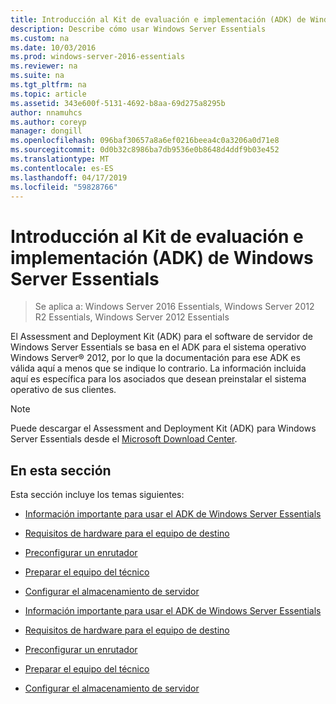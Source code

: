 ```yaml
---
title: Introducción al Kit de evaluación e implementación (ADK) de Windows Server Essentials
description: Describe cómo usar Windows Server Essentials
ms.custom: na
ms.date: 10/03/2016
ms.prod: windows-server-2016-essentials
ms.reviewer: na
ms.suite: na
ms.tgt_pltfrm: na
ms.topic: article
ms.assetid: 343e600f-5131-4692-b8aa-69d275a8295b
author: nnamuhcs
ms.author: coreyp
manager: dongill
ms.openlocfilehash: 096baf30657a8a6ef0216beea4c0a3206a0d71e8
ms.sourcegitcommit: 0d0b32c8986ba7db9536e0b8648d4ddf9b03e452
ms.translationtype: MT
ms.contentlocale: es-ES
ms.lasthandoff: 04/17/2019
ms.locfileid: "59828766"
---
```

# <a name="getting-started-with-the-windows-server-essentials-adk"></a>Introducción al Kit de evaluación e implementación (ADK) de Windows Server Essentials

>Se aplica a: Windows Server 2016 Essentials, Windows Server 2012 R2 Essentials, Windows Server 2012 Essentials

El Assessment and Deployment Kit (ADK) para el software de servidor de Windows Server Essentials se basa en el ADK para el sistema operativo Windows Server® 2012, por lo que la documentación para ese ADK es válida aquí a menos que se indique lo contrario. La información incluida aquí es específica para los asociados que desean preinstalar el sistema operativo de sus clientes.  
  
> [!NOTE]
>  Puede descargar el Assessment and Deployment Kit (ADK) para Windows Server Essentials desde el [Microsoft Download Center](https://www.microsoft.com/download/details.aspx?id=34866).  
  
## <a name="in-this-section"></a>En esta sección  
 Esta sección incluye los temas siguientes:  
  

-   [Información importante para usar el ADK de Windows Server Essentials](Important-Information-for-Using-the-Windows-Server-Essentials-ADK.md)  
  
-   [Requisitos de hardware para el equipo de destino](Hardware-Requirements-for-the-Target-Computer.md)  
  
-   [Preconfigurar un enrutador](Preconfiguring-a-Router.md)  
  
-   [Preparar el equipo del técnico](Prepare-the-Technician-Computer.md)  
  
-   [Configurar el almacenamiento de servidor](Configure-Server-Storage.md)

-   [Información importante para usar el ADK de Windows Server Essentials](../install/Important-Information-for-Using-the-Windows-Server-Essentials-ADK.md)  
  
-   [Requisitos de hardware para el equipo de destino](../install/Hardware-Requirements-for-the-Target-Computer.md)  
  
-   [Preconfigurar un enrutador](../install/Preconfiguring-a-Router.md)  
  
-   [Preparar el equipo del técnico](../install/Prepare-the-Technician-Computer.md)  
  
-   [Configurar el almacenamiento de servidor](../install/Configure-Server-Storage.md)

